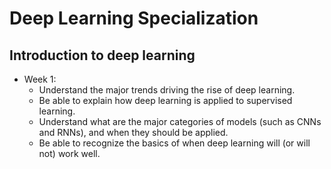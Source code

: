 # Deep Learning Specialization

## Introduction to deep learning
- Week 1:
	- Understand the major trends driving the rise of deep learning.
    - Be able to explain how deep learning is applied to supervised learning.
    - Understand what are the major categories of models (such as CNNs and RNNs), and when they should be applied.
    - Be able to recognize the basics of when deep learning will (or will not) work well.